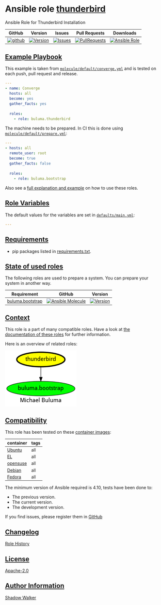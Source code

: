 # Ansible role [thunderbird](https://galaxy.ansible.com/ui/standalone/roles/buluma/thunderbird/documentation)

Ansible Role for Thunderbird Installation

|GitHub|Version|Issues|Pull Requests|Downloads|
|------|-------|------|-------------|---------|
|[![github](https://github.com/buluma/ansible-role-thunderbird/actions/workflows/molecule.yml/badge.svg)](https://github.com/buluma/ansible-role-thunderbird/actions/workflows/molecule.yml)|[![Version](https://img.shields.io/github/release/buluma/ansible-role-thunderbird.svg)](https://github.com/buluma/ansible-role-thunderbird/releases/)|[![Issues](https://img.shields.io/github/issues/buluma/ansible-role-thunderbird.svg)](https://github.com/buluma/ansible-role-thunderbird/issues/)|[![PullRequests](https://img.shields.io/github/issues-pr-closed-raw/buluma/ansible-role-thunderbird.svg)](https://github.com/buluma/ansible-role-thunderbird/pulls/)|[![Ansible Role](https://img.shields.io/ansible/role/d/buluma/thunderbird)](https://galaxy.ansible.com/ui/standalone/roles/buluma/thunderbird/documentation)|

## [Example Playbook](#example-playbook)

This example is taken from [`molecule/default/converge.yml`](https://github.com/buluma/ansible-role-thunderbird/blob/master/molecule/default/converge.yml) and is tested on each push, pull request and release.

```yaml
---
- name: Converge
  hosts: all
  become: yes
  gather_facts: yes

  roles:
    - role: buluma.thunderbird
```

The machine needs to be prepared. In CI this is done using [`molecule/default/prepare.yml`](https://github.com/buluma/ansible-role-thunderbird/blob/master/molecule/default/prepare.yml):

```yaml
---
- hosts: all
  remote_user: root
  become: true
  gather_facts: false

  roles:
    - role: buluma.bootstrap
```

Also see a [full explanation and example](https://buluma.github.io/how-to-use-these-roles.html) on how to use these roles.

## [Role Variables](#role-variables)

The default values for the variables are set in [`defaults/main.yml`](https://github.com/buluma/ansible-role-thunderbird/blob/master/defaults/main.yml):

```yaml
---
```

## [Requirements](#requirements)

- pip packages listed in [requirements.txt](https://github.com/buluma/ansible-role-thunderbird/blob/master/requirements.txt).

## [State of used roles](#state-of-used-roles)

The following roles are used to prepare a system. You can prepare your system in another way.

| Requirement | GitHub | Version |
|-------------|--------|--------|
|[buluma.bootstrap](https://galaxy.ansible.com/buluma/bootstrap)|[![Ansible Molecule](https://github.com/buluma/ansible-role-bootstrap/actions/workflows/molecule.yml/badge.svg)](https://github.com/buluma/ansible-role-bootstrap/actions/workflows/molecule.yml)|[![Version](https://img.shields.io/github/release/buluma/ansible-role-bootstrap.svg)](https://github.com/shadowwalker/ansible-role-bootstrap)|

## [Context](#context)

This role is a part of many compatible roles. Have a look at [the documentation of these roles](https://buluma.github.io/) for further information.

Here is an overview of related roles:

![dependencies](https://raw.githubusercontent.com/buluma/ansible-role-thunderbird/png/requirements.png "Dependencies")

## [Compatibility](#compatibility)

This role has been tested on these [container images](https://hub.docker.com/u/buluma):

|container|tags|
|---------|----|
|[Ubuntu](https://hub.docker.com/r/buluma/ubuntu)|all|
|[EL](https://hub.docker.com/r/buluma/enterpriselinux)|all|
|[opensuse](https://hub.docker.com/r/buluma/opensuse)|all|
|[Debian](https://hub.docker.com/r/buluma/debian)|all|
|[Fedora](https://hub.docker.com/r/buluma/fedora)|all|

The minimum version of Ansible required is 4.10, tests have been done to:

- The previous version.
- The current version.
- The development version.

If you find issues, please register them in [GitHub](https://github.com/buluma/ansible-role-thunderbird/issues)

## [Changelog](#changelog)

[Role History](https://github.com/buluma/ansible-role-thunderbird/blob/master/CHANGELOG.md)

## [License](#license)

[Apache-2.0](https://github.com/buluma/ansible-role-thunderbird/blob/master/LICENSE)

## [Author Information](#author-information)

[Shadow Walker](https://buluma.github.io/)

